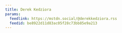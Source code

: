 ```yaml
---
title: Derek Kedziora
params:
  feedlink: https://mstdn.social/@derekkedziora.rss
  feedid: be8922d11d83ac05f28c73bb85e9a213
---
```

